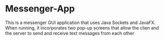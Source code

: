 # Messenger-App
This is a messenger GUI application that uses Java Sockets and JavaFX.
When running, it incorporates two pop-up screens that allow the clien and the server to send and receive text messages from each other

